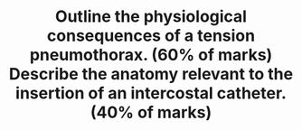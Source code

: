 ---
title: "Outline the physiological consequences of a tension pneumothorax. (60% of marks) Describe the anatomy relevant to the insertion of an intercostal catheter. (40% of marks)"
entityType: SAQ
exam: PEX
college: CICM
year: 2010
sitting: B
question: 6
passRate: 60
lo:
- "[[B1c 1]]"
- "[[B1b 2d]]"
EC_expectedDomains:
- "Good answers described why tension pneumothorax causes hypoxaemia and hypotension."
- "The cardiovascular mechanism for hypotension and the effect on pulmonary compliance, pulmonary vascular resistance, lung volumes, work of breathing, shunt fraction and carbon dioxide elimination should all have been described."
- "Most candidates were able to detail the anatomical layers that the catheter had to traverse in order to gain access to the pleural space, and most explained why the catheter should enter the pleural space just above the rib."
EC_extraCredit:
- "The British Thoracic Society’s ‘safe triangle’ in the axilla and the anatomical boundaries of this were correctly described by very few candidates."
- "No candidate described an anterior approach through the mid clavicular line, although anatomical details of this approach would have been acceptable."
EC_errorsCommon:
- "The physiological consequences of tension pneumothorax were in general poorly described."
- "Purely mentioning clinical features (eg distended neck veins) without an associated physiological explanation was not sufficient."
- "Many candidates used valuable time making comments about tension pneumothorax being a medical emergency requiring prompt assessment and treatment. These comments attracted no marks, as they were not sought in the question asked."
- "Often the clinical need for insertion of a needle/cannula for decompression was mentioned, but again this attracted no marks."
- "However, few accurately described where access to the pleural space should be sought and even fewer could explain why."
resources:
- "Nunn’s respiratory physiology 4th Ed P423"
- "Ganong Review of Medical Physiology 22nd Ed P688"
---